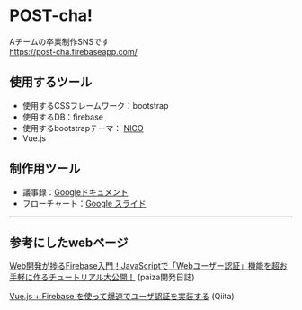 # POST-cha!
Aチームの卒業制作SNSです<BR>
<https://post-cha.firebaseapp.com/>

## 使用するツール
* 使用するCSSフレームワーク：bootstrap
* 使用するDB：firebase
* 使用するbootstrapテーマ： [NICO](https://nico.kubosho.com/)
* Vue.js

## 制作用ツール
* 議事録：[Googleドキュメント](https://docs.google.com/document/d/1cPPl39OeUtWkmxXdSL-4atUbQKdo62TGTqWHbDDmAZk/edit?usp=sharing)
* フローチャート：[Google スライド](https://docs.google.com/presentation/d/1Ku29jXlVv7Y9R5D-fxzXaP3kLDbFlMsW3F_ZSWOrIm0/edit?usp=sharing)

---

## 参考にしたwebページ
[Web開発が捗るFirebase入門！JavaScriptで「Webユーザー認証」機能を超お手軽に作るチュートリアル大公開！](https://paiza.hatenablog.com/entry/2016/10/03/Web%E9%96%8B%E7%99%BA%E3%81%8C%E6%8D%97%E3%82%8BFirebase%E5%85%A5%E9%96%80%EF%BC%81JavaScript%E3%81%A7%E3%80%8CWeb%E3%83%A6%E3%83%BC%E3%82%B6%E3%83%BC%E8%AA%8D%E8%A8%BC%E3%80%8D%E6%A9%9F%E8%83%BD%E3%82%92) (paiza開発日誌)

[Vue.js + Firebase を使って爆速でユーザ認証を実装する](https://qiita.com/sin_tanaka/items/ea149a33bd9e4b388241) (Qiita)
